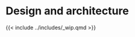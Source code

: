 # Design and architecture

{{< include ../includes/_wip.qmd >}}

<!-- TODO: Audience of these docs -->
